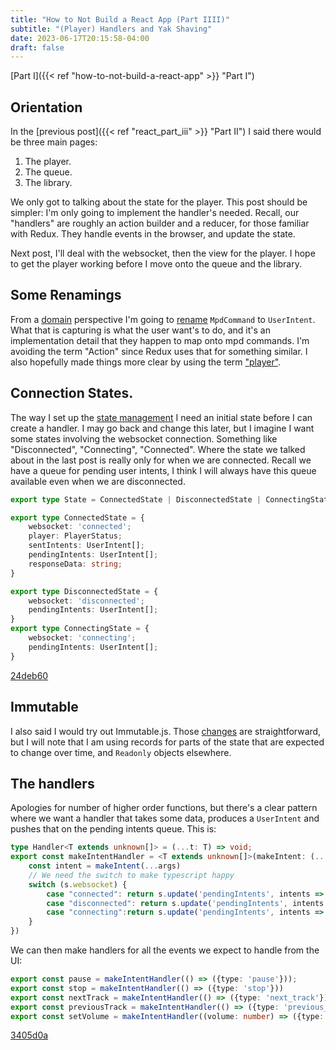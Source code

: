 ```yaml
---
title: "How to Not Build a React App (Part IIII)"
subtitle: "(Player) Handlers and Yak Shaving"
date: 2023-06-17T20:15:58-04:00
draft: false
---
```


[Part I]({{< ref "how-to-not-build-a-react-app" >}} "Part I")

## Orientation

In the [previous post]({{< ref "react_part_iii" >}} "Part II") I said there would be three main pages:

1. The player.
1. The queue.
1. The library. 

We only got to talking about the state for the player. This post should be simpler: I'm only going to implement the handler's needed. Recall, our "handlers" are roughly an action builder and a reducer, for those familiar with Redux. They handle events in the browser, and update the state.

Next post, I'll deal with the websocket, then the view for the player. I hope to get the player working before I move onto the queue and the library.

## Some Renamings

From a [domain](https://en.wikipedia.org/wiki/Domain-driven_design) perspective I'm going to [rename](https://github.com/patrickthebold/mpd-client/commit/4893338fa0f7e04f2143c422f3d7da625ae56379) `MpdCommand` to `UserIntent`. What that is capturing is what the user want's to do, and it's an implementation detail that they happen to map onto mpd commands. I'm avoiding the term "Action" since Redux uses that for something similar. I also hopefully made things more clear by using the term ["player"](https://github.com/patrickthebold/mpd-client/commit/8891f67720778a189c216bc229a9b7e3967a38e2).


## Connection States.

The way I set up the [state management](https://github.com/patrickthebold/mpd-client/blob/ac0ac08a61947190beb238274233869401c839a6/src/state-management.ts) I need an initial state before I can create a handler. I may go back and change this later, but I imagine I want some states involving the websocket connection. Something like "Disconnected", "Connecting", "Connected". Where the state we talked about in the last post is really only for when we are connected. Recall we have a queue for pending user intents, I think I will always have this queue available even when we are disconnected.
```ts
export type State = ConnectedState | DisconnectedState | ConnectingState;

export type ConnectedState = {
    websocket: 'connected';
    player: PlayerStatus;
    sentIntents: UserIntent[];
    pendingIntents: UserIntent[];
    responseData: string;
}

export type DisconnectedState = {
    websocket: 'disconnected';
    pendingIntents: UserIntent[];
}
export type ConnectingState = {
    websocket: 'connecting';
    pendingIntents: UserIntent[];
}
```
[24deb60](https://github.com/patrickthebold/mpd-client/blob/24deb6020005e7021150e87bd034864a448458c0/src/state.ts)

## Immutable

I also said I would try out Immutable.js. Those [changes](https://github.com/patrickthebold/mpd-client/commit/26115f490bad2b254fb491505e3cf991172b634d) are straightforward, but I will note that I am using records for parts of the state that are expected to change over time, and `Readonly` objects elsewhere.

## The handlers

Apologies for number of higher order functions, but there's a clear pattern where we want a handler that takes some data, produces a `UserIntent` and pushes that on the pending intents queue. This is:
```ts
type Handler<T extends unknown[]> = (...t: T) => void;
export const makeIntentHandler = <T extends unknown[]>(makeIntent: (...args: T) => UserIntent): Handler<T> => createHandler((s, ...args) => {
    const intent = makeIntent(...args)
    // We need the switch to make typescript happy
    switch (s.websocket) {
        case "connected": return s.update('pendingIntents', intents => intents.push(intent));
        case "disconnected": return s.update('pendingIntents', intents => intents.push(intent));
        case "connecting":return s.update('pendingIntents', intents => intents.push(intent));
    }
})
```

We can then make handlers for all the events we expect to handle from the UI:

```ts
export const pause = makeIntentHandler(() => ({type: 'pause'}));
export const stop = makeIntentHandler(() => ({type: 'stop'}))
export const nextTrack = makeIntentHandler(() => ({type: 'next_track'}))
export const previousTrack = makeIntentHandler(() => ({type: 'previous_track'}))
export const setVolume = makeIntentHandler((volume: number) => ({type: 'set_volume', volume}))
```
[3405d0a](https://github.com/patrickthebold/mpd-client/commit/3405d0acaa701710f4f5a01ba0604e6b0eae6a43)